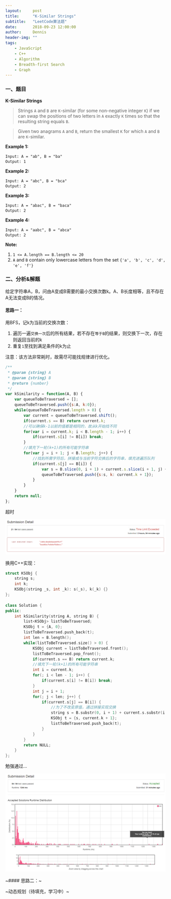 ```yaml
---
layout:     post
title:      "K-Similar Strings"
subtitle:   "LeetCode算法题"
date:       2018-09-23 12:00:00
author:     Dennis
header-img: ""
tags:
    - JavaScript
    - C++
    - Algorithm
    - Breadth-first Search
    - Graph
---
```


### 一、题目

**K-Similar Strings**

> Strings `A` and `B` are `K`-similar (for some non-negative integer `K`) if we can swap the positions of two letters in `A` exactly `K` times so that the resulting string equals `B`.

> Given two anagrams `A` and `B`, return the smallest `K` for which `A` and `B` are `K`-similar.

**Example 1:**
```
Input: A = "ab", B = "ba"
Output: 1
```

**Example 2:**
```
Input: A = "abc", B = "bca"
Output: 2
```

**Example 3:**
```
Input: A = "abac", B = "baca"
Output: 2
```

**Example 4:**
```
Input: A = "aabc", B = "abca"
Output: 2
```

**Note:**

1. `1 <= A.length == B.length <= 20`
2. `A` and `B` contain only lowercase letters from the set `{'a', 'b', 'c', 'd', 'e', 'f'}`

### 二、分析&解题
给定字符串A，B，问由A变成B需要的最小交换次数k。A、B长度相等，且不存在A无法变成B的情况。

#### 思路一：
用BFS，记k为当前的交换次数：
1. 遍历一遍`交换一次`后的所有结果，若不存在`等于B`的结果，则交换下一次，存在则返回当前的k
2. 重复`1`至找到满足条件的k为止

注意：该方法非常耗时，故需尽可能找规律进行优化。

``` javascript
/**
 * @param {string} A
 * @param {string} B
 * @return {number}
 */
var kSimilarity = function(A, B) {
    var queueToBeTraversed = [];
    queueToBeTraversed.push({s:A, k:0});
    while(queueToBeTraversed.length > 0) {
        var current = queueToBeTraversed.shift();
        if(current.s == B) return current.k;
        //可以确保k-1以前的值都是相同的，故从k开始找不同
        for(var i = current.k; i < B.length - 1; i++) {
            if(current.s[i] != B[i]) break;
        }
        //填充下一轮(k+1)的所有可能字符串
        for(var j = i + 1; j < B.length; j++) {
            //找到所需字符后，拼接成与当前字符交换后的字符串，填充进遍历队列
            if(current.s[j] == B[i]) {
                var s = B.slice(0, i + 1) + current.s.slice(i + 1, j) + current.s[i] + current.s.slice(j + 1);
                queueToBeTraversed.push({s:s, k: current.k + 1});
            }
        }
    }
    return null;
};
```

超时

![TimeLimitExceeded](/img/in-post/Algorithm/K-SimilarStrings/JSTL.png)

换用C++实现：

``` cpp
struct KSObj {
    string s;
    int k;
    KSObj(string _s, int _k): s(_s), k(_k) {}
};

class Solution {
public:
    int kSimilarity(string A, string B) {
        list<KSObj> listToBeTraversed;
        KSObj t = {A, 0};
        listToBeTraversed.push_back(t);
        int len = B.length();
        while(listToBeTraversed.size() > 0) {
            KSObj current = listToBeTraversed.front();
            listToBeTraversed.pop_front();
            if(current.s == B) return current.k;
            //填充下一轮(k+1)的所有可能字符串
            int i = current.k;
            for(; i < len - 1; i++) {
                if(current.s[i] != B[i]) break;
            }  
            int j = i + 1;
            for(; j < len; j++) {
                if(current.s[j] == B[i]) {
                    //为了不改变原值，通过拼接实现交换
                    string s = B.substr(0, i + 1) + current.s.substr(i + 1, j - i - 1) + current.s[i] + current.s.substr(j + 1, len - j - 1);
                    KSObj t = {s, current.k + 1};
                    listToBeTraversed.push_back(t);
                }
            }
        }
        return NULL;
    }
};
```

勉强通过...

![AC](/img/in-post/Algorithm/K-SimilarStrings/CPPAC.png)

~#### 思路二：~

~动态规划（待填充，学习中）~
